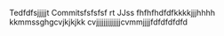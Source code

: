 Tedfdfsjjjjjt Commitsfsfsfsf rt JJss
fhfhfhdfdfkkkkjjjhhhh
kkmmssghgcvjkjkjkk
cvjjjjjjjjjjjjjcvmmjjjjfdfdfdfdfd